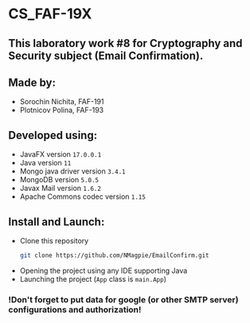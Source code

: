 # CS_FAF-19X
## This laboratory work #8 for Cryptography and Security subject (Email Confirmation).
## Made by: 
* Sorochin Nichita, FAF-191
* Plotnicov Polina, FAF-193 

## Developed using:
* JavaFX version               `17.0.0.1`
* Java version                 `11`
* Mongo java driver version    `3.4.1`
* MongoDB version              `5.0.5`
* Javax Mail version	       `1.6.2`
* Apache Commons codec version `1.15`

## Install and Launch:
* Clone this repository
  ```sh
  git clone https://github.com/NMagpie/EmailConfirm.git
  ```
* Opening the project using any IDE supporting Java
* Launching the project (`App` class is `main.App`)
### !Don't forget to put data for google (or other SMTP server) configurations and authorization!